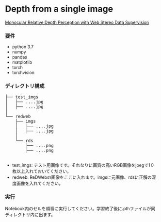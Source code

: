 # Depth from a single image

[Monocular Relative Depth Perception with Web Stereo Data Supervision](https://openaccess.thecvf.com/content_cvpr_2018/papers/Xian_Monocular_Relative_Depth_CVPR_2018_paper.pdf)

### 要件
- python 3.7
- numpy
- pandas
- matplotlib
- torch 
- torchvision

### ディレクトリ構成
<pre>
├── test_imgs
│   ├── ....jpg
│   ├── ....jpg
│  
└── redweb
    ├── imgs
    │   ├── ....jpg
    │   ├── ....jpg
    │ 
    └── rds
        ├── ....png
        ├── ....png      
 </pre>

 - test_imgs: テスト用画像です。それなりに画質の高いRGB画像をjpegで1０枚以上入れておいてください。
 - redweb: ReDWebの画像をここに入れます。imgsに元画像、rdsに正解の深度画像を入れてください。

### 実行
Notebook内のセルを順番に実行してください。学習終了後に.pthファイルが同ディレクトリ内に出ます。
